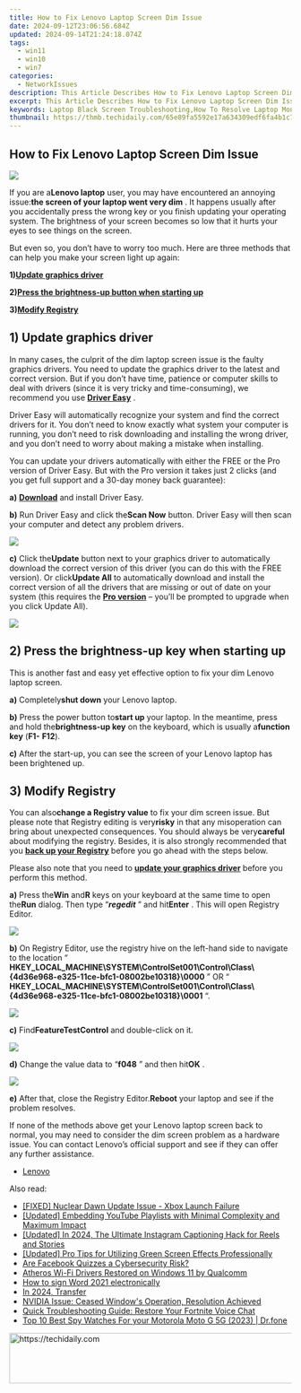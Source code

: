 ```yaml
---
title: How to Fix Lenovo Laptop Screen Dim Issue
date: 2024-09-12T23:06:56.684Z
updated: 2024-09-14T21:24:18.074Z
tags:
  - win11
  - win10
  - win7
categories:
  - NetworkIssues
description: This Article Describes How to Fix Lenovo Laptop Screen Dim Issue
excerpt: This Article Describes How to Fix Lenovo Laptop Screen Dim Issue
keywords: Laptop Black Screen Troubleshooting,How To Resolve Laptop Monitor Fault,Fixing Screen Display Error on Laptop,Laptop Black Screen Fix Guide,Restore Laptop Display From Blackout,Laptop Screen Problems Resolution Steps,Diagnosing Black Display on Laptop PC
thumbnail: https://thmb.techidaily.com/65e89fa5592e17a634309edf6fa4b1c7a4776f7c9bc581c108157d66f219235d.jpg
---
```


## How to Fix Lenovo Laptop Screen Dim Issue

![](https://images.drivereasy.com/wp-content/uploads/2017/10/img_59dad7accf3cc.jpg)

 If you are a**Lenovo laptop** user, you may have encountered an annoying issue:**the screen of your laptop went very dim** . It happens usually after you accidentally press the wrong key or you finish updating your operating system. The brightness of your screen becomes so low that it hurts your eyes to see things on the screen.

 But even so, you don’t have to worry too much. Here are three methods that can help you make your screen light up again:

 **1)[Update graphics driver](#a)**

 **2)[Press the brightness-up button when starting up](#b)**

 **3)[Modify Registry](#c)**

## 1) Update graphics driver

 In many cases, the culprit of the dim laptop screen issue is the faulty graphics drivers. You need to update the graphics driver to the latest and correct version. But if you don’t have time, patience or computer skills to deal with drivers (since it is very tricky and time-consuming), we recommend you use [**Driver Easy**](https://tools.techidaily.com/drivereasy/download/) .

 Driver Easy will automatically recognize your system and find the correct drivers for it. You don’t need to know exactly what system your computer is running, you don’t need to risk downloading and installing the wrong driver, and you don’t need to worry about making a mistake when installing.

 You can update your drivers automatically with either the FREE or the Pro version of Driver Easy. But with the Pro version it takes just 2 clicks (and you get full support and a 30-day money back guarantee):

**a)** [**Download**](https://tools.techidaily.com/drivereasy/download/) and install Driver Easy.

**b)** Run Driver Easy and click the**Scan Now** button. Driver Easy will then scan your computer and detect any problem drivers.

![](https://images.drivereasy.com/wp-content/uploads/2017/07/img_597858796d417.png)

**c)**  Click the**Update** button next to your graphics driver to automatically download the correct version of this driver (you can do this with the FREE version). Or click**Update All** to automatically download and install the correct version of all the drivers that are missing or out of date on your system (this requires the [**Pro version**](https://tools.techidaily.com/drivereasy/download/) – you’ll be prompted to upgrade when you click Update All).

![](https://images.drivereasy.com/wp-content/uploads/2017/07/img_597859a7e365f.jpg)

## 2) Press the brightness-up key when starting up

 This is another fast and easy yet effective option to fix your dim Lenovo laptop screen.

**a)**  Completely**shut down** your Lenovo laptop.

**b)**  Press the power button to**start up** your laptop. In the meantime, press and hold the**brightness-up key** on the keyboard, which is usually a**function key** (**F1-** **F12**).

**c)**  After the start-up, you can see the screen of your Lenovo laptop has been brightened up.

## 3) Modify Registry

 You can also**change a Registry value** to fix your dim screen issue. But please note that Registry editing is very**risky** in that any misoperation can bring about unexpected consequences. You should always be very**careful** about modifying the registry. Besides, it is also strongly recommended that you [**back up your Registry**](https://tools.techidaily.com/drivereasy/download/) before you go ahead with the steps below.

 Please also note that you need to [**update your graphics driver**](#a) before you perform this method.

**a)**  Press the**Win** and**R** keys on your keyboard at the same time to open the**Run** dialog. Then type “_**regedit**_ ” and hit**Enter** . This will open Registry Editor.

![](https://images.drivereasy.com/wp-content/uploads/2017/07/img_597862b688206.png)

**b)**  On Registry Editor, use the registry hive on the left-hand side to navigate to the location “ **HKEY\_LOCAL\_MACHINE\\SYSTEM\\ControlSet001\\Control\\Class\\{4d36e968-e325-11ce-bfc1-08002be10318}\\0000** ” OR “ **HKEY\_LOCAL\_MACHINE\\SYSTEM\\ControlSet001\\Control\\Class\\{4d36e968-e325-11ce-bfc1-08002be10318}\\0001** “.

![](https://images.drivereasy.com/wp-content/uploads/2017/07/img_597866ac4e53d.jpg)

**c)**  Find**FeatureTestControl** and double-click on it.

![](https://images.drivereasy.com/wp-content/uploads/2017/07/img_597867284d454.png)

**d)**  Change the value data to “**f048** ” and then hit**OK** .

![](https://images.drivereasy.com/wp-content/uploads/2017/07/img_597867f178db8.png)

**e)** After that, close the Registry Editor.**Reboot** your laptop and see if the problem resolves.

 If none of the methods above get your Lenovo laptop screen back to normal, you may need to consider the dim screen problem as a hardware issue. You can contact Lenovo’s official support and see if they can offer any further assistance.

* [Lenovo](https://tools.techidaily.com/drivereasy/download/)

<ins class="adsbygoogle"
     style="display:block"
     data-ad-format="autorelaxed"
     data-ad-client="ca-pub-7571918770474297"
     data-ad-slot="1223367746"></ins>

<ins class="adsbygoogle"
     style="display:block"
     data-ad-client="ca-pub-7571918770474297"
     data-ad-slot="8358498916"
     data-ad-format="auto"
     data-full-width-responsive="true"></ins>

<span class="atpl-alsoreadstyle">Also read:</span>
<div><ul>
<li><a href="https://network-issues.techidaily.com/fixed-nuclear-dawn-update-issue-xbox-launch-failure/"><u>[FIXED] Nuclear Dawn Update Issue - Xbox Launch Failure</u></a></li>
<li><a href="https://youtube-lab.techidaily.com/ed-embedding-youtube-playlists-with-minimal-complexity-and-maximum-impact/"><u>[Updated] Embedding YouTube Playlists with Minimal Complexity and Maximum Impact</u></a></li>
<li><a href="https://instagram-clips.techidaily.com/updated-in-2024-the-ultimate-instagram-captioning-hack-for-reels-and-stories/"><u>[Updated] In 2024, The Ultimate Instagram Captioning Hack for Reels and Stories</u></a></li>
<li><a href="https://facebook-video-footage.techidaily.com/updated-pro-tips-for-utilizing-green-screen-effects-professionally/"><u>[Updated] Pro Tips for Utilizing Green Screen Effects Professionally</u></a></li>
<li><a href="https://facebook.techidaily.com/are-facebook-quizzes-a-cybersecurity-risk/"><u>Are Facebook Quizzes a Cybersecurity Risk?</u></a></li>
<li><a href="https://network-issues.techidaily.com/atheros-wi-fi-drivers-restored-on-windows-11-by-qualcomm/"><u>Atheros Wi-Fi Drivers Restored on Windows 11 by Qualcomm</u></a></li>
<li><a href="https://blog-min.techidaily.com/how-to-sign-word-2021-electronically-by-ldigisigner-sign-a-word-sign-a-word/"><u>How to sign Word 2021 electronically</u></a></li>
<li><a href="https://facebook-video-footage.techidaily.com/in-2024-transfer/"><u>In 2024, Transfer</u></a></li>
<li><a href="https://network-issues.techidaily.com/nvidia-issue-ceased-windows-operation-resolution-achieved/"><u>NVIDIA Issue: Ceased Window's Operation, Resolution Achieved</u></a></li>
<li><a href="https://sound-issues.techidaily.com/quick-troubleshooting-guide-restore-your-fortnite-voice-chat/"><u>Quick Troubleshooting Guide: Restore Your Fortnite Voice Chat</u></a></li>
<li><a href="https://android-location-track.techidaily.com/top-10-best-spy-watches-for-your-motorola-moto-g-5g-2023-drfone-by-drfone-virtual-android/"><u>Top 10 Best Spy Watches For your Motorola Moto G 5G (2023) | Dr.fone</u></a></li>
</ul></div>

<!-- affiliate ads begin -->
<a href="https://unicoeye.pxf.io/c/5597632/2121334/18498" target="_top" id="2121334">
  <img src="//a.impactradius-go.com/display-ad/18498-2121334" border="0" alt="https://techidaily.com" width="728" height="90"/>
</a>
<img height="0" width="0" src="https://unicoeye.pxf.io/i/5597632/2121334/18498" style="position:absolute;visibility:hidden;" border="0" />
<!-- affiliate ads end -->

